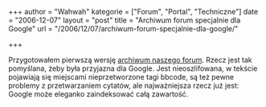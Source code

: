 +++
author = "Wahwah"
kategorie = ["Forum", "Portal", "Techniczne"]
date = "2006-12-07"
layout = "post"
title = "Archiwum forum specjalnie dla Google"
url = "/2006/12/07/archiwum-forum-specjalnie-dla-google/"

+++

Przygotowałem pierwszą wersję [archiwum naszego forum][1]. Rzecz jest tak pomyślana, żeby była przyjazna dla Google. Jest nieoszlifowana, w tekście pojawiają się miejscami nieprzetworzone tagi bbcode, są też pewne problemy z przetwarzaniem cytatów, ale najważniejsza rzecz już jest: Google może eleganko zaindeksować całą zawartość.

 [1]: http://www.atopowe.pl/forum/